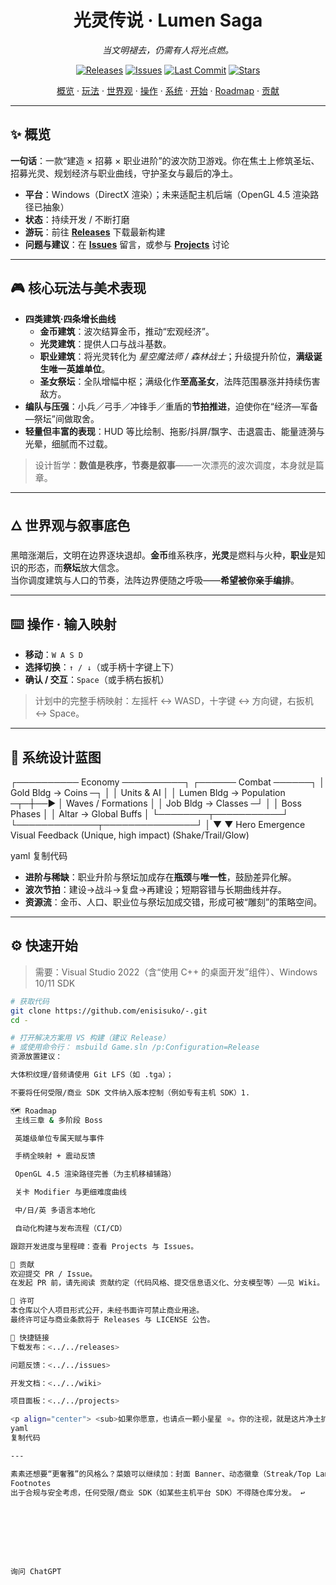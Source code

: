 <!-- hero -->
<h1 align="center">光灵传说 · Lumen Saga</h1>
<p align="center">
  <em>当文明褪去，仍需有人将光点燃。</em>
</p>
<p align="center">
  <a href="../../releases"><img alt="Releases" src="https://img.shields.io/badge/download-releases-3b82f6"></a>
  <a href="../../issues"><img alt="Issues" src="https://img.shields.io/github/issues/enisisuko/-"></a>
  <a href="../../commits"><img alt="Last Commit" src="https://img.shields.io/github/last-commit/enisisuko/-"></a>
  <a href="../../stargazers"><img alt="Stars" src="https://img.shields.io/github/stars/enisisuko/-?style=social"></a>
</p>

<p align="center">
  <a href="#-概览">概览</a> ·
  <a href="#-核心玩法与美术表现">玩法</a> ·
  <a href="#-世界观与叙事底色">世界观</a> ·
  <a href="#-操作--输入映射">操作</a> ·
  <a href="#-系统设计蓝图">系统</a> ·
  <a href="#-快速开始">开始</a> ·
  <a href="#-roadmap">Roadmap</a> ·
  <a href="#-贡献">贡献</a>
</p>

---

## ✨ 概览

**一句话**：一款“建造 × 招募 × 职业进阶”的波次防卫游戏。你在焦土上修筑圣坛、招募光灵、规划经济与职业曲线，守护圣女与最后的净土。

- **平台**：Windows（DirectX 渲染）；未来适配主机后端（OpenGL 4.5 渲染路径已抽象）  
- **状态**：持续开发 / 不断打磨  
- **游玩**：前往 **[Releases](../../releases)** 下载最新构建  
- **问题与建议**：在 **[Issues](../../issues)** 留言，或参与 **[Projects](../../projects)** 讨论

---

## 🎮 核心玩法与美术表现

- **四类建筑·四条增长曲线**
  - **金币建筑**：波次结算金币，推动“宏观经济”。
  - **光灵建筑**：提供人口与战斗基数。
  - **职业建筑**：将光灵转化为 _星空魔法师 / 森林战士_；升级提升阶位，**满级诞生唯一英雄单位**。
  - **圣女祭坛**：全队增幅中枢；满级化作**至高圣女**，法阵范围暴涨并持续伤害敌方。
- **编队与压强**：小兵／弓手／冲锋手／重盾的**节拍推进**，迫使你在“经济—军备—祭坛”间做取舍。
- **轻量但丰富的表现**：HUD 等比绘制、拖影/抖屏/飘字、击退震击、能量涟漪与光晕，细腻而不过载。

> 设计哲学：**数值是秩序，节奏是叙事**——一次漂亮的波次调度，本身就是篇章。

---

## 🜂 世界观与叙事底色

黑暗涨潮后，文明在边界逐块退却。**金币**维系秩序，**光灵**是燃料与火种，**职业**是知识的形态，而**祭坛**放大信念。  
当你调度建筑与人口的节奏，法阵边界便随之呼吸——**希望被你亲手编排**。

---

## ⌨️ 操作 · 输入映射

- **移动**：`W A S D`  
- **选择切换**：`↑ / ↓`（或手柄十字键上下）  
- **确认 / 交互**：`Space`（或手柄右扳机）

> 计划中的完整手柄映射：左摇杆 ↔ WASD，十字键 ↔ 方向键，右扳机 ↔ Space。

---

## 🧩 系统设计蓝图

┌────────── Economy ──────────┐ ┌────── Combat ──────┐
│ Gold Bldg → Coins ─┐ │ │ Units & AI │
│ Lumen Bldg → Population ─┬─┼──► │ Waves / Formations │
│ Job Bldg → Classes ─┘ │ │ Boss Phases │
│ Altar → Global Buffs │ └────────┬───────────┘
└─────────────┬───────────────┘ │
▼ ▼
Hero Emergence Visual Feedback
(Unique, high impact) (Shake/Trail/Glow)

yaml
复制代码

- **进阶与稀缺**：职业升阶与祭坛加成存在**瓶颈**与**唯一性**，鼓励差异化解。  
- **波次节拍**：建设→战斗→复盘→再建设；短期容错与长期曲线并存。  
- **资源流**：金币、人口、职业位与祭坛加成交错，形成可被“雕刻”的策略空间。

---

## ⚙️ 快速开始

> 需要：Visual Studio 2022（含“使用 C++ 的桌面开发”组件）、Windows 10/11 SDK

```bash
# 获取代码
git clone https://github.com/enisisuko/-.git
cd -

# 打开解决方案用 VS 构建（建议 Release）
# 或使用命令行： msbuild Game.sln /p:Configuration=Release
资源放置建议：

大体积纹理/音频请使用 Git LFS（如 .tga）；

不要将任何受限/商业 SDK 文件纳入版本控制（例如专有主机 SDK）1.

🗺️ Roadmap
 主线三章 & 多阶段 Boss

 英雄级单位专属天赋与事件

 手柄全映射 + 震动反馈

 OpenGL 4.5 渲染路径完善（为主机移植铺路）

 关卡 Modifier 与更细难度曲线

 中/日/英 多语言本地化

 自动化构建与发布流程（CI/CD）

跟踪开发进度与里程碑：查看 Projects 与 Issues。

🤝 贡献
欢迎提交 PR / Issue。
在发起 PR 前，请先阅读 贡献约定（代码风格、提交信息语义化、分支模型等）——见 Wiki。

📝 许可
本仓库以个人项目形式公开，未经书面许可禁止商业用途。
最终许可证与商业条款将于 Releases 与 LICENSE 公告。

🔗 快捷链接
下载发布：<../../releases>

问题反馈：<../../issues>

开发文档：<../../wiki>

项目面板：<../../projects>

<p align="center"> <sub>如果你愿意，也请点一颗小星星 ⭐。你的注视，就是这片净土扩张的半径。</sub> </p>
yaml
复制代码

---

素素还想要“更奢雅”的风格么？菜娘可以继续加：封面 Banner、动态徽章（Streak/Top Langs）、GIF 预览占位、CI 状态徽章、贡献模板与 Issue/PR 模板（.github 目录）。你点点头，我就贴上去！(灬º‿º灬)♡
Footnotes
出于合规与安全考虑，任何受限/商业 SDK（如某些主机平台 SDK）不得随仓库分发。 ↩








询问 ChatGPT
